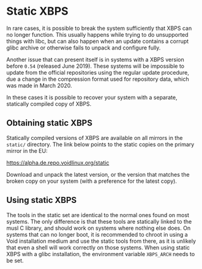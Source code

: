 # Static XBPS

In rare cases, it is possible to break the system sufficiently that XBPS can no
longer function. This usually happens while trying to do unsupported things with
libc, but can also happen when an update contains a corrupt glibc archive or
otherwise fails to unpack and configure fully.

Another issue that can present itself is in systems with a XBPS version before
`0.54` (released June 2019). These systems will be impossible to update from the
official repositories using the regular update procedure, due a change in the
compression format used for repository data, which was made in March 2020.

In these cases it is possible to recover your system with a separate, statically
compiled copy of XBPS.

## Obtaining static XBPS

Statically compiled versions of XBPS are available on all mirrors in the
`static/` directory. The link below points to the static copies on the primary
mirror in the EU:

<https://alpha.de.repo.voidlinux.org/static>

Download and unpack the latest version, or the version that matches the broken
copy on your system (with a preference for the latest copy).

## Using static XBPS

The tools in the static set are identical to the normal ones found on most
systems. The only difference is that these tools are statically linked to the
musl C library, and should work on systems where nothing else does. On systems
that can no longer boot, it is recommended to chroot in using a Void
installation medium and use the static tools from there, as it is unlikely that
even a shell will work correctly on those systems. When using static XBPS with a
glibc installation, the environment variable `XBPS_ARCH` needs to be set.
